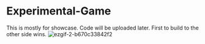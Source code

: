 # Experimental-Game
This is mostly for showcase. Code will be uploaded later. First to build to the other side wins.
![ezgif-2-b670c33842f2](https://user-images.githubusercontent.com/33347703/81906441-28db3180-95be-11ea-879b-e33107e88761.gif)
